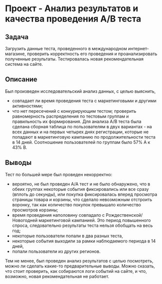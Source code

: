 # Проект - Анализ результатов и качества проведения А/В теста

## Задача
Загрузить данные теста, проведенного в международном интернет-магазине, проверить корректность его проведения и проанализировать полученные результаты.
 Тестировалась новая рекомендательная система на сайте. 

## Описание
Был произведен исследовательский анализ данных, с целью выяснить,
- совпадает ли время проведения теста с маркетинговыми и другими активностями;
- что нет пересечений с конкурирующим тестом; проверить равномерность распределения по тестовым группам и правильность их формирования.
Для анализа А/В теста была сделана сборная таблица по пользователям в двух вариантах - на всех данных и на первых четырех днях регистрации, которые не попадают в маркетинговую кампанию по продолжительности теста в 14 дней. Соотношение пользователей по группам было 57% А к 43% В.


## Выводы
Тест по большей мере был проведен некорректно:
- вероятно, не был проведен А/А тест и не было обнаружено, что в обеих группах некоторые события фиксировались или все сразу (вплоть до секунды), или покупка фиксировалась вперед просмотра страницы товара и корзины, что сделало невозможным отстроить воронку, так как количество покупок превышало количество просмотров корзины; 
- время проведения наполовину совпадало с Рождественской/ Новогодней маркетинговой кампанией. Это период повышенного спроса, следовательно результаты теста нельзя обобщать на весь год;
- некоторые пользователи попали в два разных теста,
- некоторые события выходили за рамки наблюдаемого периода в 14 дней, 
- попали пользователи из других регионов.

Тем не менее, был проведен анализ результатов с целью посмотреть, можно ли сделать какие-то предварительные выводы. Можно сказать, что стоит проверить, как собираются логи событий на сайте, и что, возможно, новая рекомендательная не работает.
